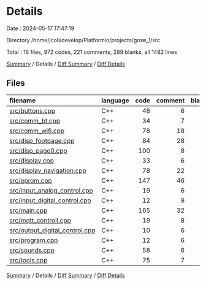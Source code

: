 # Details

Date : 2024-05-17 17:47:19

Directory /home/jcoli/develop/Platformio/projects/grow_1/src

Total : 16 files,  972 codes, 221 comments, 289 blanks, all 1482 lines

[Summary](results.md) / Details / [Diff Summary](diff.md) / [Diff Details](diff-details.md)

## Files
| filename | language | code | comment | blank | total |
| :--- | :--- | ---: | ---: | ---: | ---: |
| [src/buttons.cpp](/src/buttons.cpp) | C++ | 48 | 6 | 14 | 68 |
| [src/comm_bt.cpp](/src/comm_bt.cpp) | C++ | 34 | 7 | 15 | 56 |
| [src/comm_wifi.cpp](/src/comm_wifi.cpp) | C++ | 78 | 18 | 25 | 121 |
| [src/disp_footpage.cpp](/src/disp_footpage.cpp) | C++ | 84 | 28 | 19 | 131 |
| [src/disp_page0.cpp](/src/disp_page0.cpp) | C++ | 100 | 8 | 23 | 131 |
| [src/display.cpp](/src/display.cpp) | C++ | 33 | 6 | 21 | 60 |
| [src/display_navigation.cpp](/src/display_navigation.cpp) | C++ | 78 | 22 | 7 | 107 |
| [src/eprom.cpp](/src/eprom.cpp) | C++ | 147 | 46 | 40 | 233 |
| [src/input_analog_control.cpp](/src/input_analog_control.cpp) | C++ | 19 | 6 | 14 | 39 |
| [src/input_digital_control.cpp](/src/input_digital_control.cpp) | C++ | 12 | 9 | 13 | 34 |
| [src/main.cpp](/src/main.cpp) | C++ | 165 | 32 | 43 | 240 |
| [src/mqtt_controll.cpp](/src/mqtt_controll.cpp) | C++ | 19 | 8 | 18 | 45 |
| [src/output_digital_control.cpp](/src/output_digital_control.cpp) | C++ | 10 | 6 | 7 | 23 |
| [src/program.cpp](/src/program.cpp) | C++ | 12 | 6 | 12 | 30 |
| [src/sounds.cpp](/src/sounds.cpp) | C++ | 58 | 6 | 10 | 74 |
| [src/tools.cpp](/src/tools.cpp) | C++ | 75 | 7 | 8 | 90 |

[Summary](results.md) / Details / [Diff Summary](diff.md) / [Diff Details](diff-details.md)